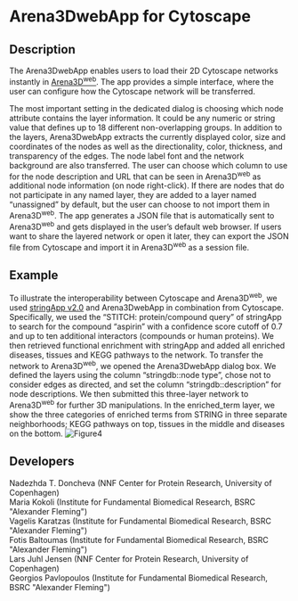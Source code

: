 # Arena3DwebApp for Cytoscape

## Description
The Arena3DwebApp enables users to load their 2D Cytoscape networks instantly in [Arena3D<sup>web</sup>](https://bib.fleming.gr:8084/app/arena3d). The app provides a simple interface, where the user can configure how the Cytoscape network will be transferred. 

The most important setting in the dedicated dialog is choosing which node attribute contains the layer information. It could be any numeric or string value that defines up to 18 different non-overlapping groups. In addition to the layers, Arena3DwebApp extracts the currently displayed color, size and coordinates of the nodes as well as the directionality, color, thickness, and transparency of the edges. The node label font and the network background are also transferred. The user can choose which column to use for the node description and URL that can be seen in Arena3D<sup>web</sup> as additional node information (on node right-click). If there are nodes that do not participate in any named layer, they are added to a layer named “unassigned” by default, but the user can choose to not import them in Arena3D<sup>web</sup>. The app generates a JSON file that is automatically sent to Arena3D<sup>web</sup> and gets displayed in the user’s default web browser. If users want to share the layered network or open it later, they can export the JSON file from Cytoscape and import it in Arena3D<sup>web</sup> as a session file.  

## Example
To illustrate the interoperability between Cytoscape and Arena3D<sup>web</sup>, we used [stringApp v2.0](https://apps.cytoscape.org/apps/stringapp) and Arena3DwebApp in combination from Cytoscape. Specifically, we used the “STITCH: protein/compound query” of stringApp to search for the compound “aspirin” with a confidence score cutoff of 0.7 and up to ten additional interactors (compounds or human proteins). We then retrieved functional enrichment with stringApp and added all enriched diseases, tissues and KEGG pathways to the network. To transfer the network to Arena3D<sup>web</sup>, we opened the Arena3DwebApp dialog box. We defined the layers using the column “stringdb::node type”, chose not to consider edges as directed, and set the column “stringdb::description” for node descriptions. We then submitted this three-layer network to Arena3D<sup>web</sup> for further 3D manipulations. In the enriched_term layer, we show the three categories of enriched terms from STRING in three separate neighborhoods; KEGG pathways on top, tissues in the middle and diseases on the bottom.
![Figure4](https://user-images.githubusercontent.com/32259775/198194572-56a0a1bb-c97f-4795-ba44-1a6e42ebb508.png)

## Developers
Nadezhda T. Doncheva (NNF Center for Protein Research, University of Copenhagen)  
Maria Kokoli (Institute for Fundamental Biomedical Research, BSRC "Alexander Fleming")  
Vagelis Karatzas (Institute for Fundamental Biomedical Research, BSRC "Alexander Fleming")  
Fotis Baltoumas (Institute for Fundamental Biomedical Research, BSRC "Alexander Fleming")  
Lars Juhl Jensen (NNF Center for Protein Research, University of Copenhagen)  
Georgios Pavlopoulos (Institute for Fundamental Biomedical Research, BSRC "Alexander Fleming") 
